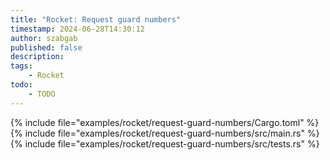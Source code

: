 ```yaml
---
title: "Rocket: Request guard numbers"
timestamp: 2024-06-28T14:30:12
author: szabgab
published: false
description:
tags:
    - Rocket
todo:
    - TODO
---
```


{% include file="examples/rocket/request-guard-numbers/Cargo.toml" %}
{% include file="examples/rocket/request-guard-numbers/src/main.rs" %}
{% include file="examples/rocket/request-guard-numbers/src/tests.rs" %}



